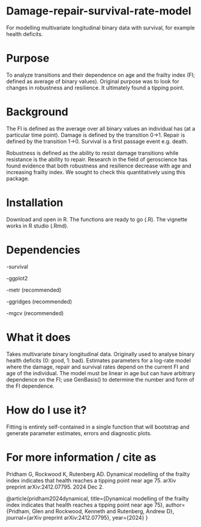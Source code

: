 # Damage-repair-survival-rate-model
For modelling multivariate longitudinal binary data with survival, for example health deficits.

# Purpose
To analyze transitions and their dependence on age and the frailty index (FI; defined as average of binary values). Original purpose was to look for changes in robustness and resilience. It ultimately found a tipping point.

# Background
The FI is defined as the average over all binary values an individual has (at a particular time point). Damage is defined by the transition 0->1. Repair is defined by the transition 1->0. Survival is a first passage event e.g. death.

Robustness is defined as the ability to resist damage transitions while resistance is the ability to repair. Research in the field of geroscience has found evidence that both robustness and resilience decrease with age and increasing frailty index. We sought to check this quantitatively using this package.

# Installation
Download and open in R. The functions are ready to go (.R). The vignette works in R studio (.Rmd).

# Dependencies
-survival

-ggplot2

-metr (recommended)

-ggridges (recommended)

-mgcv (recommended)

# What it does
Takes multivariate binary longitudinal data. Originally used to analyse binary health deficits (0: good, 1: bad). Estimates parameters for a log-rate model where the damage, repair and survival rates depend on the current FI and age of the individual. The model must be linear in age but can have arbitrary dependence on the FI; use GenBasis() to determine the number and form of the FI dependence.

# How do I use it?
Fitting is entirely self-contained in a single function that will bootstrap and generate parameter estimates, errors and diagnostic plots.

# For more information / cite as
Pridham G, Rockwood K, Rutenberg AD. Dynamical modelling of the frailty index indicates that health reaches a tipping point near age 75. arXiv preprint arXiv:2412.07795. 2024 Dec 2.

@article{pridham2024dynamical,
  title={Dynamical modelling of the frailty index indicates that health reaches a tipping point near age 75},
  author={Pridham, Glen and Rockwood, Kenneth and Rutenberg, Andrew D},
  journal={arXiv preprint arXiv:2412.07795},
  year={2024}
}
